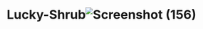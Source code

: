 # Lucky-Shrub![Screenshot (156)](https://github.com/Chewy8234/Lucky-Shrub/assets/72936062/6b6f6530-4fc3-4268-b614-12c268957221)
